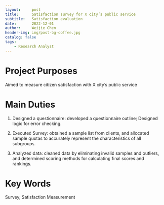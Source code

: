```yaml
---
layout:     post
title:      Satisfaction survey for X city’s public service
subtitle:   Satisfaction evaluation
date:       2022-12-01
author:     Weijie Chen
header-img: img/post-bg-coffee.jpg
catalog: false
tags:
    - Research Analyst
---
```

# Project Purposes

Aimed to measure citizen satisfaction with X city’s public service

# Main Duties

1. Designed a questionnaire: developed a questionnaire outline; Designed logic for error checking.

2. Executed Survey: obtained a sample list from clients, and allocated sample quotas to accurately represent the characteristics of all subgroups.

3. Analyzed data: cleaned data by eliminating invalid samples and outliers, and determined scoring methods for calculating final scores and rankings.

# Key Words

Survey, Satisfaction Measurement
